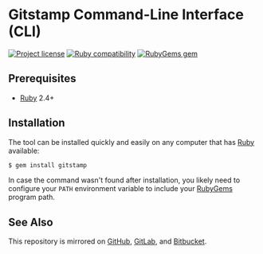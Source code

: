 # Gitstamp Command-Line Interface (CLI)

[![Project license](https://img.shields.io/badge/license-Public%20Domain-blue.svg)](https://unlicense.org)
[![Ruby compatibility](https://img.shields.io/badge/ruby-2.4%2B-blue)](https://rubygems.org/gems/gitstamp)
[![RubyGems gem](https://img.shields.io/gem/v/gitstamp.svg)](https://rubygems.org/gems/gitstamp)

## Prerequisites

- [Ruby](https://www.ruby-lang.org/en/) 2.4+

## Installation

The tool can be installed quickly and easily on any computer that has [Ruby]
available:

```bash
$ gem install gitstamp
```

In case the command wasn't found after installation, you likely need to
configure your `PATH` environment variable to include your [RubyGems] program
path.

## See Also

This repository is mirrored on [GitHub], [GitLab], and [Bitbucket].

[Ruby]:           https://www.ruby-lang.org/en/
[RubyGems]:       https://guides.rubygems.org/faqs/
[Arweave]:        https://www.arweave.org
[Arweave wallet]: https://www.arweave.org/wallet
[GitHub]:         https://github.com/weavery/gitstamp-cli
[GitLab]:         https://gitlab.com/weavery/gitstamp-cli
[Bitbucket]:      https://bitbucket.org/weavery/gitstamp-cli
